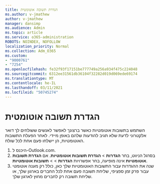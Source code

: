 ```yaml
---
title: הגדרת תשובה אוטומטית
ms.author: v-jmathew
author: v-jmathew
manager: dansimp
ms.audience: Admin
ms.topic: article
ms.service: o365-administration
ROBOTS: NOINDEX, NOFOLLOW
localization_priority: Normal
ms.collection: Adm_O365
ms.custom:
- "9000761"
- "7254"
ms.openlocfilehash: fe32f93f17151be777749a256a934f475c224048
ms.sourcegitcommit: 6312ee31561db36104f32282d019d069ede69174
ms.translationtype: MT
ms.contentlocale: he-IL
ms.lasthandoff: 03/11/2021
ms.locfileid: "50745274"
---
```

# <a name="set-up-an-automatic-reply"></a>הגדרת תשובה אוטומטית

השתמש בתשובות אוטומטיות כאשר ברצונך לאפשר לאנשים ששולחים לך דואר אלקטרוני לדעת שלא תגיב להודעות שלהם באופן מיידי. לאחר הפעלת התשובות האוטומטיות, הן יישלחו פעם אחת לכל שולח.

1. היכנס ל-Outlook.com.
2. בסרגל הניווט, בחר **הגדרות**  >  **הגדרת תשובות אוטומטיות**. אם **הגדרת תשובות אוטומטיות** אינה מופיעה, בחר אפשרויות **הגדרות**  >    >  **תשובות אוטומטיות**.
3. שנה את ההגדרות עבור התשובות האוטומטיות שלך כאן, כולל רק מענה אוטומטי עבור פרק זמן ספציפי, שליחת תשובה פעם אחת לכל החברים בארגון שלך, או שליחת תשובה רק לחברים מחוץ לארגון שלך.

